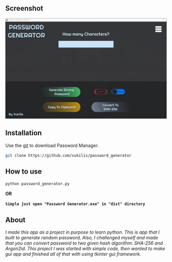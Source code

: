 ## Screenshot
![Image of Yaktocat](https://raw.githubusercontent.com/vukilis/password_generator/main/assets/APP.png)

## Installation

Use the [git](https://git-scm.com/) to download Password Manager.

```bash
git clone https://github.com/vukilis/password_generator
```
## How to use
```bash
python password_generator.py
```
**OR**

**``
Simple just open "Password Generator.exe" in "dist" directory
``**

## About

_I made this app as a project in purpose to learn python. This is app that I built to generate random password, Also, I challenged myself and made that you can convert password to two given hash algorithm: SHA-256 and Argon2id. This project I was started with simple code, then wanted to make gui app and finished all of that with using tkinter gui framework._